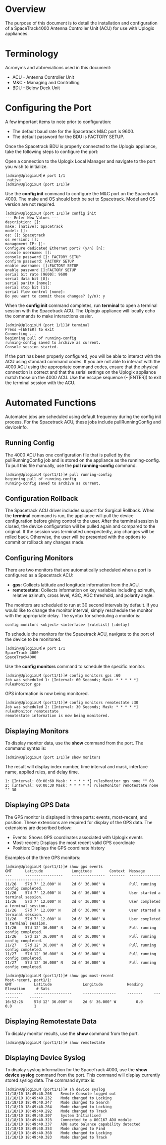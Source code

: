 # Overview

The purpose of this document is to detail the installation and configuration of a SpaceTrack4000 Antenna Controller Unit (ACU) for use with Uplogix appliances.  

# Terminology

Acronyms and abbreviations used in this document:

* ACU - Antenna Controller Unit
* M&C - Managing and Controlling 
* BDU - Below Deck Unit

# Configuring the Port

A few important items to note prior to configuration: 

* The default baud rate for the Spacetrack M&C port is 9600.
* The default password for the BDU is FACTORY SETUP.

Once the Spacetrack BDU is properly connected to the Uplogix appliance, take the following steps to configure the port:

Open a connection to the Uplogix Local Manager and navigate to the port you wish to initialize.

```
[admin@UplogixLM]# port 1/1	
 native
[admin@UplogixLM (port 1/1)]# 
```

Use the **config init** command to configure the M&C port on the Spacetrack 4000. The make and OS should both be set to Spacetrack. Model and OS version are not required.  

```
[admin@UplogixLM (port 1/1)]# config init
--- Enter New Values ---
description: []: 
make: [native]: Spacetrack
model: []: 
os: []: Spacetrack
os version: []:
management IP: []:  
Configure dedicated Ethernet port? (y/n) [n]: 
console username: []:  
console password []: FACTORY SETUP
confirm password: FACTORY SETUP
enable username: []:FACTORY SETUP
enable password []:FACTORY SETUP
serial bit rate [9600]: 9600
serial data bit [8]:
serial parity [none]:
serial stop bit [1]:
serial flow control [none]:
Do you want to commit these changes? (y/n): y
```

When the **config init** command completes, run **terminal** to open a terminal session with the Spacetrack ACU. The Uplogix appliance will locally echo the commands to make interactions easier.

```
[admin@UplogixLM (port 1/1)]# terminal
Press ~[ENTER] to exit 
Connecting ... 
beginning pull of running-config
running-config saved to archive as current.
Console session started.
```

If the port has been properly configured, you will be able to interact with the ACU using standard command codes. If you are not able to interact with the 4000 ACU using the appropriate command codes, ensure that the physical connection is correct and that the serial settings on the Uplogix appliance match those on the 4000 ACU.  Use the escape sequence (~[ENTER]) to exit the terminal session with the ACU.

# Automated Functions

Automated jobs are scheduled using default frequency during the config init process. For the Spacetrack ACU, these jobs include pullRunningConfig and deviceInfo.

## Running Config
The 4000 ACU has one configuration file that is pulled by the pullRunningConfig job and is stored on the appliance as the running-config. To pull this file manually, use the **pull running-config** command.

```
[admin@UplogixLM (port1/1)]# pull running-config
beginning pull of running-config
running-config saved to archive as current.
```

## Configuration Rollback

The Spacetrack ACU driver includes support for Surgical Rollback. When the **terminal** command is run, the appliance will pull the device configuration before giving control to the user. After the terminal session is closed, the device configuration will be pulled again and compared to the original. If the session was terminated unexpectedly, any changes will be rolled back. Otherwise, the user will be presented with the options to commit or rollback any changes made.

## Configuring Monitors

There are two monitors that are automatically scheduled when a port is configured as a Spacetrack ACU: 

* **gps:** Collects latitude and longitude information from the ACU.  
* **remotestate:** Collects information on key variables including azimuth, relative azimuth, cross level, AGC, AGC threshold, and polarity angle.

The monitors are scheduled to run at 30 second intervals by default. If you would like to change the monitor interval, simply reschedule the monitor with the appropriate delay. The syntax for scheduling a monitor is:

```
config monitors <object> <interface> [ruleList] [:delay]
```

To schedule the monitors for the Spacetrack ACU, navigate to the port of the device to be monitored.

```
[admin@UplogixLM]# port 1/1
SpaceTrack 4000 
SpaceTrack4000
```

Use the **config monitors** command to schedule the specific monitor.

```
[admin@UplogixLM (port1/1)]# config monitors gps :60
Job was scheduled 1: [Interval: 60 Seconds; Mask: * * * * *] rulesMonitor gps
```

GPS information is now being monitored.

```
[admin@UplogixLM (port1/1)]# config monitors remotestate :30
Job was scheduled 2: [Interval: 30 Seconds; Mask: * * * * *] rulesMonitor remotestate
remotestate information is now being monitored.
```

## Displaying Monitors

To display monitor data, use the **show** command from the port. The command syntax is:

```
[admin@UplogixLM (port 1/1)]# show monitors
```

The result will display index number, time interval and mask, interface name, applied rules, and delay time.

```
1: [Interval: 00:00:60 Mask: * * * * *] rulesMonitor gps none "" 60
2: [Interval: 00:00:30 Mask: * * * * *] rulesMonitor remotestate none "" 30
```

## Displaying GPS Data

The GPS monitor is displayed in three parts: events, most-recent, and position. These extensions are required for display of the GPS data. The extensions are described below: 

* Events: Shows GPS coordinates associated with Uplogix events
* Most-recent: Displays the most recent valid GPS coordinate
* Position: Displays the GPS coordinate history

Examples of the three GPS monitors:

```
[admin@UplogixLM (port1/1)]# show gps events
GMT      Latitude             Longitude        Context  Message
---      -----------------    ---------------  -------  -------------------------------
11/26    57d 7' 12.000" N     2d 6' 36.000" W           Pull running config completed.
11/26    57d 7' 12.000" N     2d 6' 36.000" W           User started a terminal session.
11/26    57d 7' 12.000" N     2d 6' 36.000" W           User completed a terminal session. 
11/26    57d 7' 12.000" N     2d 6' 36.000" W           User started a terminal session.
11/26    57d 7' 12.000" N     2d 6' 36.000" W           User completed a terminal session. 
11/26    57d 12' 36.000" N    2d 6' 36.000" W           Pull running config completed.
11/26    57d 12' 36.000" N    2d 6' 36.000" W           Pull running config completed.
11/27    57d 12' 36.000" N    2d 6' 36.000" W           Pull running config completed.
11/27    57d 12' 36.000" N    2d 6' 36.000" W           Pull running config completed.
11/27    57d 12' 36.000" N    2d 6' 36.000" W           Pull running config completed.

[admin@UplogixLM (port1/1)]# show gps most-recent
Most-recent, port1/1:
GMT          Latitude              Longitude           Heading     Elevation     # Sats
--------     -----------------     ---------------     -------     ---------     ------
16:52:26     57d 12' 36.000" N     2d 6' 36.000" W         0.0           0.0          1
```

## Displaying Remotestate Data

To display monitor results, use the **show <monitor name>** command from the port.
 
```
[admin@UplogixLM (port1/1)]# show remotestate
```
 
## Displaying Device Syslog

To display syslog information for the SpaceTrack 4000, use the **show device syslog** command from the port.  This command will display currently stored syslog data.  The command syntax is:

```
[admin@UplogixLM (port1/1)]# sh device syslog
11/18/10 18:49:40.208    Remote Console logged out
11/18/10 18:49:40.232    Mode changed to Locking
11/18/10 18:49:40.247    Mode changed to Search
11/18/10 18:49:40.264    Mode changed to Locking
11/18/10 18:49:40.292    Mode changed to Track
11/18/10 18:49:40.307    System Initialised
11/18/10 18:49:40.323    Connected to a 80C167 ADU module
11/18/10 18:49:40.337    ADU auto balance capability detected
11/18/10 18:49:40.353    Mode changed to Find
11/18/10 18:49:40.368    Mode changed to Locking
11/18/10 18:49:40.383    Mode changed to Track
```